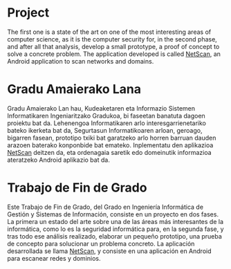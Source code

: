 # Project
The first one is a state of the art on one of the most interesting areas of computer science, as it is the computer security for, in the second phase, and after all that analysis, develop a small prototype, a proof of concept to solve a concrete problem. The application developed is called [NetScan](https://github.com/ander94lakx/NetScan), an Android application to scan networks and domains.

# Gradu Amaierako Lana
Gradu Amaierako Lan hau, Kudeaketaren eta Informazio Sistemen Informatikaren Ingeniaritzako Gradukoa, bi faseetan banatuta dagoen proiektu bat da. Lehenengoa Informatikaren arlo interesgarrienetariko bateko ikerketa bat da, Segurtasun Informatikoaren arloan, geroago, bigarren fasean, prototipo txiki bat garatzeko arlo horren barruan dauden arazoen baterako konponbide bat emateko. Inplementatu den aplikazioa [NetScan](https://github.com/ander94lakx/NetScan) deitzen da, eta ordenagaia saretik edo domeinutik informazioa ateratzeko Android aplikazio bat da.

# Trabajo de Fin de Grado
Este Trabajo de Fin de Grado, del Grado en Ingeniería Informática de Gestión y Sistemas de Información, consiste en un proyecto en dos fases. La primera un estado del arte sobre una de las áreas más interesantes de la informática, como lo es la seguridad informática para, en la segunda fase, y tras todo ese análisis realizado, elaborar un pequeño prototipo, una prueba de concepto para solucionar un problema concreto. La aplicación desarrollada se llama [NetScan](https://github.com/ander94lakx/NetScan), y consiste en una aplicación en Android para escanear redes y dominios.
